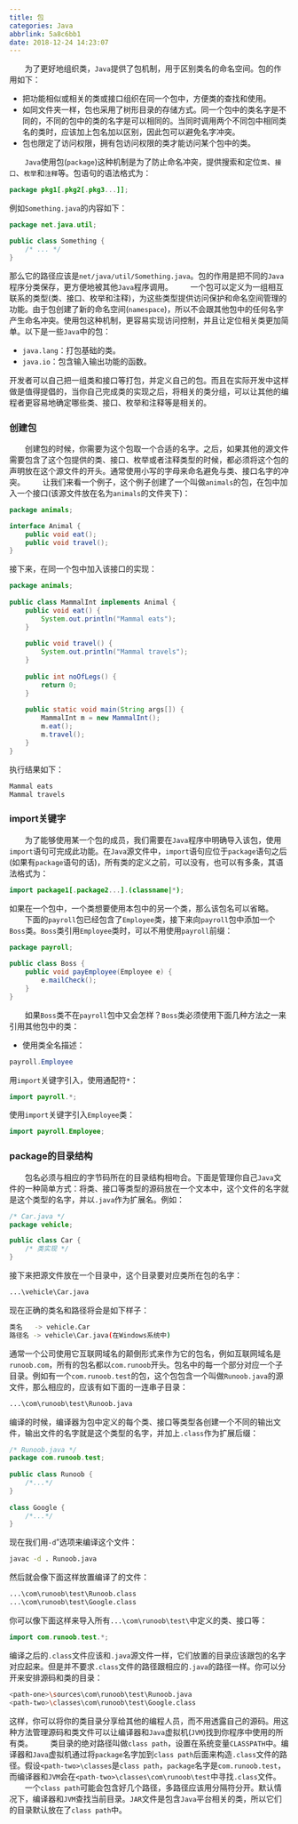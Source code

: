 ```yaml
---
title: 包
categories: Java
abbrlink: 5a8c6bb1
date: 2018-12-24 14:23:07
---
```

&emsp;&emsp;为了更好地组织类，`Java`提供了包机制，用于区别类名的命名空间。包的作用如下：<!--more-->

- 把功能相似或相关的类或接口组织在同一个包中，方便类的查找和使用。
- 如同文件夹一样，包也采用了树形目录的存储方式。同一个包中的类名字是不同的，不同的包中的类的名字是可以相同的。当同时调用两个不同包中相同类名的类时，应该加上包名加以区别，因此包可以避免名字冲突。
- 包也限定了访问权限，拥有包访问权限的类才能访问某个包中的类。

&emsp;&emsp;`Java`使用包(`package`)这种机制是为了防止命名冲突，提供搜索和定位`类`、`接口`、`枚举`和`注释`等。包语句的语法格式为：

``` java
package pkg1[.pkg2[.pkg3...]];
```

例如`Something.java`的内容如下：

``` java
package net.java.util;

public class Something {
    /* ... */
}
```

那么它的路径应该是`net/java/util/Something.java`。包的作用是把不同的`Java`程序分类保存，更方便地被其他`Java`程序调用。
&emsp;&emsp;一个包可以定义为一组相互联系的类型(类、接口、枚举和注释)，为这些类型提供访问保护和命名空间管理的功能。由于包创建了新的命名空间(`namespace`)，所以不会跟其他包中的任何名字产生命名冲突。使用包这种机制，更容易实现访问控制，并且让定位相关类更加简单。以下是一些`Java`中的包：

- `java.lang`：打包基础的类。
- `java.io`：包含输入输出功能的函数。

开发者可以自己把一组类和接口等打包，并定义自己的包。而且在实际开发中这样做是值得提倡的，当你自己完成类的实现之后，将相关的类分组，可以让其他的编程者更容易地确定哪些类、接口、枚举和注释等是相关的。

### 创建包

&emsp;&emsp;创建包的时候，你需要为这个包取一个合适的名字。之后，如果其他的源文件需要包含了这个包提供的类、接口、枚举或者注释类型的时候，都必须将这个包的声明放在这个源文件的开头。通常使用小写的字母来命名避免与类、接口名字的冲突。
&emsp;&emsp;让我们来看一个例子，这个例子创建了一个叫做`animals`的包，在包中加入一个接口(该源文件放在名为`animals`的文件夹下)：

``` java
package animals;

interface Animal {
    public void eat();
    public void travel();
}
```

接下来，在同一个包中加入该接口的实现：

``` java
package animals;
​
public class MammalInt implements Animal {
    public void eat() {
        System.out.println("Mammal eats");
    }
​
    public void travel() {
        System.out.println("Mammal travels");
    }
​
    public int noOfLegs() {
        return 0;
    }
​
    public static void main(String args[]) {
        MammalInt m = new MammalInt();
        m.eat();
        m.travel();
    }
}
```

执行结果如下：

``` java
Mammal eats
Mammal travels
```

### import关键字

&emsp;&emsp;为了能够使用某一个包的成员，我们需要在`Java`程序中明确导入该包，使用`import`语句可完成此功能。在`Java`源文件中，`import`语句应位于`package`语句之后(如果有`package`语句的话)，所有类的定义之前，可以没有，也可以有多条，其语法格式为：

``` java
import package1[.package2...].(classname|*);
```

如果在一个包中，一个类想要使用本包中的另一个类，那么该包名可以省略。
&emsp;&emsp;下面的`payroll`包已经包含了`Employee`类，接下来向`payroll`包中添加一个`Boss`类。`Boss`类引用`Employee`类时，可以不用使用`payroll`前缀：

``` java
package payroll;
​
public class Boss {
    public void payEmployee(Employee e) {
        e.mailCheck();
    }
}
```

&emsp;&emsp;如果`Boss`类不在`payroll`包中又会怎样？`Boss`类必须使用下面几种方法之一来引用其他包中的类：

- 使用类全名描述：

``` java
payroll.Employee
```

用`import`关键字引入，使用通配符`*`：

``` java
import payroll.*;
```

使用`import`关键字引入`Employee`类：

``` java
import payroll.Employee;
```

### package的目录结构

&emsp;&emsp;包名必须与相应的字节码所在的目录结构相吻合。下面是管理你自己`Java`文件的一种简单方式：将类、接口等类型的源码放在一个文本中，这个文件的名字就是这个类型的名字，并以`.java`作为扩展名。例如：

``` java
/* Car.java */
package vehicle;

public class Car {
    /* 类实现 */
}
```

接下来把源文件放在一个目录中，这个目录要对应类所在包的名字：

``` bash
...\vehicle\Car.java
```

现在正确的类名和路径将会是如下样子：

``` bash
类名   -> vehicle.Car
路径名 -> vehicle\Car.java(在Windows系统中)
```

通常一个公司使用它互联网域名的颠倒形式来作为它的包名，例如互联网域名是`runoob.com`，所有的包名都以`com.runoob`开头。包名中的每一个部分对应一个子目录。例如有一个`com.runoob.test`的包，这个包包含一个叫做`Runoob.java`的源文件，那么相应的，应该有如下面的一连串子目录：

``` bash
...\com\runoob\test\Runoob.java
```

编译的时候，编译器为包中定义的每个类、接口等类型各创建一个不同的输出文件，输出文件的名字就是这个类型的名字，并加上`.class`作为扩展后缀：

``` java
/* Runoob.java */
package com.runoob.test;
​
public class Runoob {
    /*...*/
}
​
class Google {
    /*...*/
}
```

现在我们用`-d`”选项来编译这个文件：

``` bash
javac -d . Runoob.java
```

然后就会像下面这样放置编译了的文件：

``` bash
...\com\runoob\test\Runoob.class
...\com\runoob\test\Google.class
```

你可以像下面这样来导入所有`...\com\runoob\test\`中定义的类、接口等：

``` java
import com.runoob.test.*;
```

编译之后的`.class`文件应该和`.java`源文件一样，它们放置的目录应该跟包的名字对应起来。但是并不要求`.class`文件的路径跟相应的`.java`的路径一样。你可以分开来安排源码和类的目录：

``` bash
<path-one>\sources\com\runoob\test\Runoob.java
<path-two>\classes\com\runoob\test\Google.class
```

这样，你可以将你的类目录分享给其他的编程人员，而不用透露自己的源码。用这种方法管理源码和类文件可以让编译器和`Java`虚拟机(`JVM`)找到你程序中使用的所有类。
&emsp;&emsp;类目录的绝对路径叫做`class path`，设置在系统变量`CLASSPATH`中。编译器和`Java`虚拟机通过将`package`名字加到`class path`后面来构造`.class`文件的路径。假设`<path-two>\classes`是`class path`，`package`名字是`com.runoob.test`，而编译器和`JVM`会在`<path-two>\classes\com\runoob\test`中寻找`.class`文件。
&emsp;&emsp;一个`class path`可能会包含好几个路径，多路径应该用分隔符分开。默认情况下，编译器和`JVM`查找当前目录。`JAR`文件是包含`Java`平台相关的类，所以它们的目录默认放在了`class path`中。